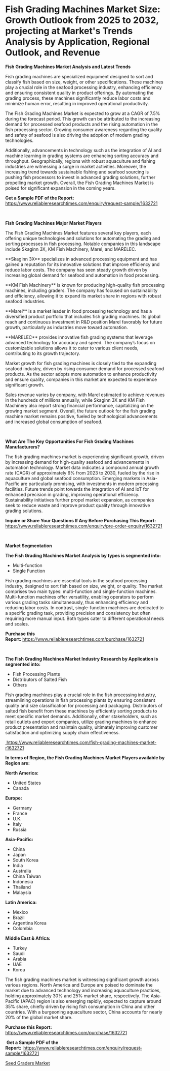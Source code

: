 <p><h1>Fish Grading Machines Market Size: Growth Outlook from 2025 to 2032, projecting at Market's Trends Analysis by Application, Regional Outlook, and Revenue</h1></p><p><strong>Fish Grading Machines Market Analysis and Latest Trends</strong></p>
<p><p>Fish grading machines are specialized equipment designed to sort and classify fish based on size, weight, or other specifications. These machines play a crucial role in the seafood processing industry, enhancing efficiency and ensuring consistent quality in product offerings. By automating the grading process, these machines significantly reduce labor costs and minimize human error, resulting in improved operational productivity.</p><p>The Fish Grading Machines Market is expected to grow at a CAGR of 7.5% during the forecast period. This growth can be attributed to the increasing demand for processed seafood products and the rising automation in the fish processing sector. Growing consumer awareness regarding the quality and safety of seafood is also driving the adoption of modern grading technologies. </p><p>Additionally, advancements in technology such as the integration of AI and machine learning in grading systems are enhancing sorting accuracy and throughput. Geographically, regions with robust aquaculture and fishing industries are witnessing a surge in market activities. Moreover, the increasing trend towards sustainable fishing and seafood sourcing is pushing fish processors to invest in advanced grading solutions, further propelling market growth. Overall, the Fish Grading Machines Market is poised for significant expansion in the coming years.</p></p>
<p><strong>Get a Sample PDF of the Report:&nbsp;</strong> <a href="https://www.reliableresearchtimes.com/enquiry/request-sample/1632721?utm_campaign=2393&utm_medium=2&utm_source=Github&utm_content=ia&utm_term=21022025&utm_id=fish-grading-machines">https://www.reliableresearchtimes.com/enquiry/request-sample/1632721</a></p>
<p>&nbsp;</p>
<p><strong>Fish Grading Machines Major Market Players</strong></p>
<p><p>The Fish Grading Machines Market features several key players, each offering unique technologies and solutions for automating the grading and sorting processes in fish processing. Notable companies in this landscape include Skaginn 3X, KM Fish Machinery, Marel, and MARELEC.</p><p>**Skaginn 3X** specializes in advanced processing equipment and has gained a reputation for its innovative solutions that improve efficiency and reduce labor costs. The company has seen steady growth driven by increasing global demand for seafood and automation in food processing.</p><p>**KM Fish Machinery** is known for producing high-quality fish processing machines, including graders. The company has focused on sustainability and efficiency, allowing it to expand its market share in regions with robust seafood industries.</p><p>**Marel** is a market leader in food processing technology and has a diversified product portfolio that includes fish grading machines. Its global reach and continuous investment in R&D position Marel favorably for future growth, particularly as industries move toward automation.</p><p>**MARELEC** provides innovative fish grading systems that leverage advanced technology for accuracy and speed. The company’s focus on customizable solutions allows it to cater to various client needs, contributing to its growth trajectory.</p><p>Market growth for fish grading machines is closely tied to the expanding seafood industry, driven by rising consumer demand for processed seafood products. As the sector adopts more automation to enhance productivity and ensure quality, companies in this market are expected to experience significant growth. </p><p>Sales revenue varies by company, with Marel estimated to achieve revenues in the hundreds of millions annually, while Skaginn 3X and KM Fish Machinery also report strong financial performance, capitalizing on the growing market segment. Overall, the future outlook for the fish grading machine market remains positive, fueled by technological advancements and increased global consumption of seafood.</p></p>
<p>&nbsp;</p>
<p><strong>What Are The Key Opportunities For Fish Grading Machines Manufacturers?</strong></p>
<p><p>The fish grading machines market is experiencing significant growth, driven by increasing demand for high-quality seafood and advancements in automation technology. Market data indicates a compound annual growth rate (CAGR) of approximately 6% from 2023 to 2030, fueled by the rise in aquaculture and global seafood consumption. Emerging markets in Asia-Pacific are particularly promising, with investments in modern processing facilities. Future trends point towards the integration of AI and IoT for enhanced precision in grading, improving operational efficiency. Sustainability initiatives further propel market expansion, as companies seek to reduce waste and improve product quality through innovative grading solutions.</p></p>
<p><strong>Inquire or Share Your Questions If Any Before Purchasing This Report:</strong> <a href="https://www.reliableresearchtimes.com/enquiry/pre-order-enquiry/1632721?utm_campaign=2393&utm_medium=2&utm_source=Github&utm_content=ia&utm_term=21022025&utm_id=fish-grading-machines">https://www.reliableresearchtimes.com/enquiry/pre-order-enquiry/1632721</a></p>
<p>&nbsp;</p>
<p><strong>Market Segmentation</strong></p>
<p><strong>The Fish Grading Machines Market Analysis by types is segmented into:</strong></p>
<p><ul><li>Multi-function</li><li>Single Function</li></ul></p>
<p><p>Fish grading machines are essential tools in the seafood processing industry, designed to sort fish based on size, weight, or quality. The market comprises two main types: multi-function and single-function machines. Multi-function machines offer versatility, enabling operators to perform various grading tasks simultaneously, thus enhancing efficiency and reducing labor costs. In contrast, single-function machines are dedicated to a specific grading task, providing precision and consistency but often requiring more manual input. Both types cater to different operational needs and scales.</p></p>
<p><strong>Purchase this Report:&nbsp;</strong><a href="https://www.reliableresearchtimes.com/purchase/1632721?utm_campaign=2393&utm_medium=2&utm_source=Github&utm_content=ia&utm_term=21022025&utm_id=fish-grading-machines">https://www.reliableresearchtimes.com/purchase/1632721</a></p>
<p>&nbsp;</p>
<p><strong>The Fish Grading Machines Market Industry Research by Application is segmented into:</strong></p>
<p><ul><li>Fish Processing Plants</li><li>Distributors of Salted Fish</li><li>Others</li></ul></p>
<p><p>Fish grading machines play a crucial role in the fish processing industry, streamlining operations in fish processing plants by ensuring consistent quality and size classification for processing and packaging. Distributors of salted fish benefit from these machines by efficiently sorting products to meet specific market demands. Additionally, other stakeholders, such as retail outlets and export companies, utilize grading machines to enhance product presentation and maintain quality, ultimately improving customer satisfaction and optimizing supply chain effectiveness.</p></p>
<p><a href="https://www.reliableresearchtimes.com/fish-grading-machines-market-r1632721?utm_campaign=2393&utm_medium=2&utm_source=Github&utm_content=ia&utm_term=21022025&utm_id=fish-grading-machines">&nbsp;https://www.reliableresearchtimes.com/fish-grading-machines-market-r1632721</a></p>
<p><strong>In terms of Region, the Fish Grading Machines Market Players available by Region are:</strong></p>
<p>
    <p> <strong> North America: </strong>
        <ul>
            <li>United States</li>
            <li>Canada</li>
        </ul>
        </p> 
    <p> <strong> Europe: </strong>
        <ul>
            <li>Germany</li>
            <li>France</li>
            <li>U.K.</li>
            <li>Italy</li>
            <li>Russia</li>
        </ul>
        </p> 
    <p> <strong> Asia-Pacific: </strong>
        <ul>
            <li>China</li>
            <li>Japan</li>
            <li>South Korea</li>
            <li>India</li>
            <li>Australia</li>
            <li>China Taiwan</li>
            <li>Indonesia</li>
            <li>Thailand</li>
            <li>Malaysia</li>
        </ul>
        </p> 
    <p> <strong> Latin America: </strong>
        <ul>
            <li>Mexico</li>
            <li>Brazil</li>
            <li>Argentina Korea</li>
            <li>Colombia</li>
        </ul>
        </p> 
    <p> <strong> Middle East & Africa: </strong>
        <ul>
            <li>Turkey</li>
            <li>Saudi</li>
            <li>Arabia</li>
            <li>UAE</li>
            <li>Korea</li>
        </ul>
    </p>
    </p>
<p><p>The fish grading machines market is witnessing significant growth across various regions. North America and Europe are poised to dominate the market due to advanced technology and increasing aquaculture practices, holding approximately 30% and 25% market share, respectively. The Asia-Pacific (APAC) region is also emerging rapidly, expected to capture around 35% share, chiefly driven by rising fish consumption in China and other countries. With a burgeoning aquaculture sector, China accounts for nearly 20% of the global market share.</p></p>
<p><strong>Purchase this Report: </strong><a href="https://www.reliableresearchtimes.com/purchase/1632721?utm_campaign=2393&utm_medium=2&utm_source=Github&utm_content=ia&utm_term=21022025&utm_id=fish-grading-machines">https://www.reliableresearchtimes.com/purchase/1632721</a></p>
<p>&nbsp;<strong>Get a Sample PDF of the Report:&nbsp;&nbsp;</strong><a href="https://www.reliableresearchtimes.com/enquiry/request-sample/1632721?utm_campaign=2393&utm_medium=2&utm_source=Github&utm_content=ia&utm_term=21022025&utm_id=fish-grading-machines">https://www.reliableresearchtimes.com/enquiry/request-sample/1632721</a></p>
<p><strong></strong></p>
<p><p><a href="https://github.com/aiexisaliwan/Market-Research-Report-List-1/blob/main/seed-graders-market.md?utm_campaign=2393&utm_medium=2&utm_source=Github&utm_content=ia&utm_term=21022025&utm_id=fish-grading-machines">Seed Graders Market</a></p></p>